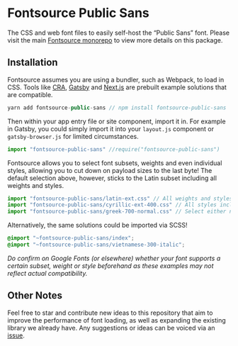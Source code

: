 # Fontsource Public Sans

The CSS and web font files to easily self-host the “Public Sans” font. Please visit the main [Fontsource monorepo](https://github.com/DecliningLotus/fontsource) to view more details on this package.

## Installation

Fontsource assumes you are using a bundler, such as Webpack, to load in CSS. Tools like [CRA](https://create-react-app.dev/), [Gatsby](https://www.gatsbyjs.org/) and [Next.js](https://nextjs.org/) are prebuilt example solutions that are compatible.

```javascript
yarn add fontsource-public-sans // npm install fontsource-public-sans
```

Then within your app entry file or site component, import it in. For example in Gatsby, you could simply import it into your `layout.js` component or `gatsby-browser.js` for limited circumstances.

```javascript
import "fontsource-public-sans" //require("fontsource-public-sans")
```

Fontsource allows you to select font subsets, weights and even individual styles, allowing you to cut down on payload sizes to the last byte! The default selection above, however, sticks to the Latin subset including all weights and styles.

```javascript
import "fontsource-public-sans/latin-ext.css" // All weights and styles included.
import "fontsource-public-sans/cyrillic-ext-400.css" // All styles included.
import "fontsource-public-sans/greek-700-normal.css" // Select either normal or italic.
```

Alternatively, the same solutions could be imported via SCSS!

```scss
@import "~fontsource-public-sans/index";
@import "~fontsource-public-sans/vietnamese-300-italic";
```

_Do confirm on Google Fonts (or elsewhere) whether your font supports a certain subset, weight or style beforehand as these examples may not reflect actual compatibility._

## Other Notes

Feel free to star and contribute new ideas to this repository that aim to improve the performance of font loading, as well as expanding the existing library we already have. Any suggestions or ideas can be voiced via an [issue](https://github.com/DecliningLotus/fontsource/issues).
